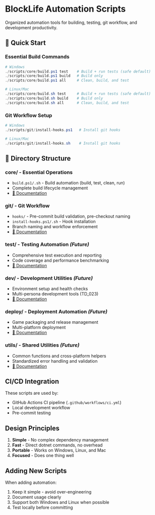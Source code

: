 # BlockLife Automation Scripts

Organized automation tools for building, testing, git workflow, and development productivity.

## 🚀 Quick Start

### Essential Build Commands
```powershell
# Windows
./scripts/core/build.ps1 test    # Build + run tests (safe default)
./scripts/core/build.ps1 build   # Build only
./scripts/core/build.ps1 all     # Clean, build, and test

# Linux/Mac
./scripts/core/build.sh test     # Build + run tests (safe default)
./scripts/core/build.sh build    # Build only
./scripts/core/build.sh all      # Clean, build, and test
```

### Git Workflow Setup
```powershell
# Windows
./scripts/git/install-hooks.ps1   # Install git hooks

# Linux/Mac
./scripts/git/install-hooks.sh    # Install git hooks
```

## 📁 Directory Structure

### **core/** - Essential Operations
- `build.ps1/.sh` - Build automation (build, test, clean, run)
- Complete build lifecycle management
- [📖 Documentation](core/README.md)

### **git/** - Git Workflow  
- `hooks/` - Pre-commit build validation, pre-checkout naming
- `install-hooks.ps1/.sh` - Hook installation
- Branch naming and workflow enforcement
- [📖 Documentation](git/README.md)

### **test/** - Testing Automation *(Future)*
- Comprehensive test execution and reporting
- Code coverage and performance benchmarking
- [📖 Documentation](test/README.md)

### **dev/** - Development Utilities *(Future)*
- Environment setup and health checks
- Multi-persona development tools (TD_023)
- [📖 Documentation](dev/README.md)

### **deploy/** - Deployment Automation *(Future)*
- Game packaging and release management
- Multi-platform deployment
- [📖 Documentation](deploy/README.md)

### **utils/** - Shared Utilities *(Future)*
- Common functions and cross-platform helpers
- Standardized error handling and validation
- [📖 Documentation](utils/README.md)

## CI/CD Integration

These scripts are used by:
- GitHub Actions CI pipeline (`.github/workflows/ci.yml`)
- Local development workflow
- Pre-commit testing

## Design Principles

1. **Simple** - No complex dependency management
2. **Fast** - Direct dotnet commands, no overhead
3. **Portable** - Works on Windows, Linux, and Mac
4. **Focused** - Does one thing well

## Adding New Scripts

When adding automation:
1. Keep it simple - avoid over-engineering
2. Document usage clearly
3. Support both Windows and Linux when possible
4. Test locally before committing